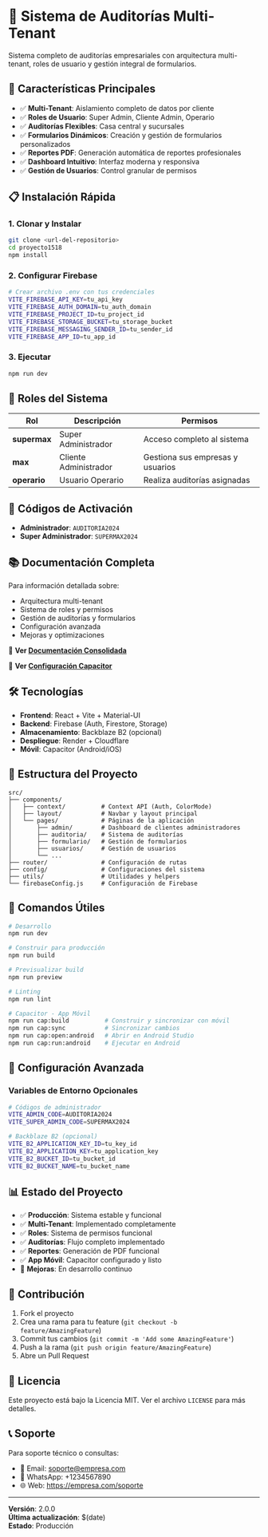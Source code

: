 # 🏢 Sistema de Auditorías Multi-Tenant

Sistema completo de auditorías empresariales con arquitectura multi-tenant, roles de usuario y gestión integral de formularios.

## 🚀 **Características Principales**

- ✅ **Multi-Tenant**: Aislamiento completo de datos por cliente
- ✅ **Roles de Usuario**: Super Admin, Cliente Admin, Operario
- ✅ **Auditorías Flexibles**: Casa central y sucursales
- ✅ **Formularios Dinámicos**: Creación y gestión de formularios personalizados
- ✅ **Reportes PDF**: Generación automática de reportes profesionales
- ✅ **Dashboard Intuitivo**: Interfaz moderna y responsiva
- ✅ **Gestión de Usuarios**: Control granular de permisos

## 📋 **Instalación Rápida**

### **1. Clonar y Instalar**
```bash
git clone <url-del-repositorio>
cd proyecto1518
npm install
```

### **2. Configurar Firebase**
```bash
# Crear archivo .env con tus credenciales
VITE_FIREBASE_API_KEY=tu_api_key
VITE_FIREBASE_AUTH_DOMAIN=tu_auth_domain
VITE_FIREBASE_PROJECT_ID=tu_project_id
VITE_FIREBASE_STORAGE_BUCKET=tu_storage_bucket
VITE_FIREBASE_MESSAGING_SENDER_ID=tu_sender_id
VITE_FIREBASE_APP_ID=tu_app_id
```

### **3. Ejecutar**
```bash
npm run dev
```

## 🎯 **Roles del Sistema**

| Rol | Descripción | Permisos |
|-----|-------------|----------|
| **supermax** | Super Administrador | Acceso completo al sistema |
| **max** | Cliente Administrador | Gestiona sus empresas y usuarios |
| **operario** | Usuario Operario | Realiza auditorías asignadas |

## 🔐 **Códigos de Activación**

- **Administrador**: `AUDITORIA2024`
- **Super Administrador**: `SUPERMAX2024`

## 📚 **Documentación Completa**

Para información detallada sobre:
- Arquitectura multi-tenant
- Sistema de roles y permisos
- Gestión de auditorías y formularios
- Configuración avanzada
- Mejoras y optimizaciones

📖 **Ver [Documentación Consolidada](DOCUMENTACION_CONSOLIDADA.md)**

📱 **Ver [Configuración Capacitor](CAPACITOR_SETUP.md)**

## 🛠️ **Tecnologías**

- **Frontend**: React + Vite + Material-UI
- **Backend**: Firebase (Auth, Firestore, Storage)
- **Almacenamiento**: Backblaze B2 (opcional)
- **Despliegue**: Render + Cloudflare
- **Móvil**: Capacitor (Android/iOS)

## 📁 **Estructura del Proyecto**

```
src/
├── components/
│   ├── context/          # Context API (Auth, ColorMode)
│   ├── layout/           # Navbar y layout principal
│   └── pages/            # Páginas de la aplicación
│       ├── admin/        # Dashboard de clientes administradores
│       ├── auditoria/    # Sistema de auditorías
│       ├── formulario/   # Gestión de formularios
│       ├── usuarios/     # Gestión de usuarios
│       └── ...
├── router/               # Configuración de rutas
├── config/               # Configuraciones del sistema
├── utils/                # Utilidades y helpers
└── firebaseConfig.js     # Configuración de Firebase
```

## 🚀 **Comandos Útiles**

```bash
# Desarrollo
npm run dev

# Construir para producción
npm run build

# Previsualizar build
npm run preview

# Linting
npm run lint

# Capacitor - App Móvil
npm run cap:build          # Construir y sincronizar con móvil
npm run cap:sync           # Sincronizar cambios
npm run cap:open:android   # Abrir en Android Studio
npm run cap:run:android    # Ejecutar en Android
```

## 🔧 **Configuración Avanzada**

### **Variables de Entorno Opcionales**
```bash
# Códigos de administrador
VITE_ADMIN_CODE=AUDITORIA2024
VITE_SUPER_ADMIN_CODE=SUPERMAX2024

# Backblaze B2 (opcional)
VITE_B2_APPLICATION_KEY_ID=tu_key_id
VITE_B2_APPLICATION_KEY=tu_application_key
VITE_B2_BUCKET_ID=tu_bucket_id
VITE_B2_BUCKET_NAME=tu_bucket_name
```

## 📊 **Estado del Proyecto**

- ✅ **Producción**: Sistema estable y funcional
- ✅ **Multi-Tenant**: Implementado completamente
- ✅ **Roles**: Sistema de permisos funcional
- ✅ **Auditorías**: Flujo completo implementado
- ✅ **Reportes**: Generación de PDF funcional
- ✅ **App Móvil**: Capacitor configurado y listo
- 🔄 **Mejoras**: En desarrollo continuo

## 🤝 **Contribución**

1. Fork el proyecto
2. Crea una rama para tu feature (`git checkout -b feature/AmazingFeature`)
3. Commit tus cambios (`git commit -m 'Add some AmazingFeature'`)
4. Push a la rama (`git push origin feature/AmazingFeature`)
5. Abre un Pull Request

## 📄 **Licencia**

Este proyecto está bajo la Licencia MIT. Ver el archivo `LICENSE` para más detalles.

## 📞 **Soporte**

Para soporte técnico o consultas:
- 📧 Email: soporte@empresa.com
- 📱 WhatsApp: +1234567890
- 🌐 Web: https://empresa.com/soporte

---

**Versión**: 2.0.0  
**Última actualización**: $(date)  
**Estado**: Producción
